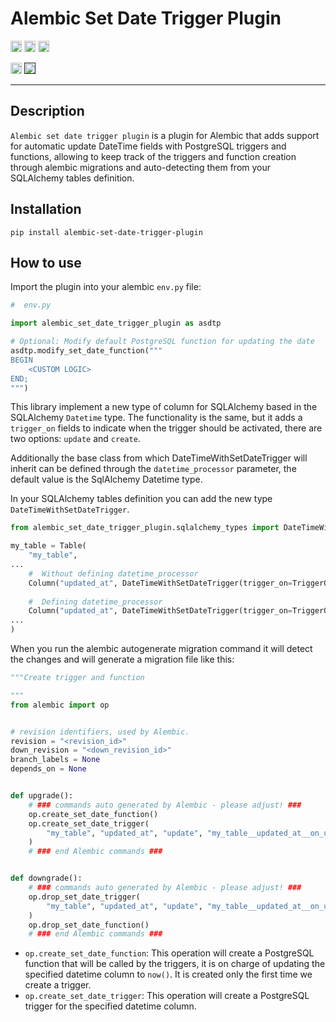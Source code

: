 # Alembic Set Date Trigger Plugin

<p>
    <a href="https://github.com/samarcan/alembic-set-date-trigger-plugin/blob/main/LICENSE"><img src="https://img.shields.io/pypi/l/markdown-subtemplate.svg" alt="License" height="18"></a>
    <a href="https://badge.fury.io/py/alembic-set-date-trigger-plugin"><img src="https://badge.fury.io/py/alembic-set-date-trigger-plugin.svg" alt="PyPI version" height="18"></a>
    <a href="https://github.com/psf/black">
        <img src="https://img.shields.io/badge/code%20style-black-000000.svg" alt="Codestyle Black" height="18">
    </a>
</p>
<p>
    <a href="https://www.python.org/downloads/"><img src="https://img.shields.io/badge/python-3.6+-blue.svg" alt="Python version" height="18"></a>
    <a href=""><img src="https://img.shields.io/badge/postgresql-11+-blue.svg" alt="PostgreSQL version" height="18"></a>
</p>

---

## Description

`Alembic set date trigger plugin` is a plugin for Alembic that adds support for automatic update DateTime fields with
PostgreSQL triggers and functions, allowing to keep track of the triggers and function creation through alembic
migrations and auto-detecting them from your SQLAlchemy tables definition.

## Installation

```shell
pip install alembic-set-date-trigger-plugin
```

## How to use

Import the plugin into your alembic `env.py` file:

```python
#  env.py

import alembic_set_date_trigger_plugin as asdtp

# Optional: Modify default PostgreSQL function for updating the date
asdtp.modify_set_date_function("""
BEGIN
    <CUSTOM LOGIC>
END;
""")
```

This library implement a new type of column for SQLAlchemy based in the SQLAlchemy `Datetime` type. The functionality is
the same, but it adds a `trigger_on` fields to indicate when the trigger should be activated, there are two options:
`update` and `create`.

Additionally the base class from which DateTimeWithSetDateTrigger will inherit can be defined through the
`datetime_processor` parameter, the default value is the SqlAlchemy Datetime type.

In your SQLAlchemy tables definition you can add the new type `DateTimeWithSetDateTrigger`.

```python
from alembic_set_date_trigger_plugin.sqlalchemy_types import DateTimeWithSetDateTrigger, TriggerOnEnum

my_table = Table(
    "my_table",
...
    #  Without defining datetime_processor
    Column("updated_at", DateTimeWithSetDateTrigger(trigger_on=TriggerOnEnum.update)),
    
    #  Defining datetime_processor
    Column("updated_at", DateTimeWithSetDateTrigger(trigger_on=TriggerOnEnum.update, datetime_processor=ArrowType)),
...
)
```

When you run the alembic autogenerate migration command it will detect the changes and will generate a migration file
like this:

```python
"""Create trigger and function

"""
from alembic import op


# revision identifiers, used by Alembic.
revision = "<revision_id>"
down_revision = "<down_revision_id>"
branch_labels = None
depends_on = None


def upgrade():
    # ### commands auto generated by Alembic - please adjust! ###
    op.create_set_date_function()
    op.create_set_date_trigger(
        "my_table", "updated_at", "update", "my_table__updated_at__on_update__set_date_trigger"
    )
    # ### end Alembic commands ###


def downgrade():
    # ### commands auto generated by Alembic - please adjust! ###
    op.drop_set_date_trigger(
        "my_table", "updated_at", "update", "my_table__updated_at__on_update__set_date_trigger"
    )
    op.drop_set_date_function()
    # ### end Alembic commands ###
```

* `op.create_set_date_function`: This operation will create a PostgreSQL function that will be called by the triggers,
   it is on charge of updating the specified datetime column to `now()`. It is created only the first time we create a
   trigger.
* `op.create_set_date_trigger`: This operation will create a PostgreSQL trigger for the specified datetime column.
